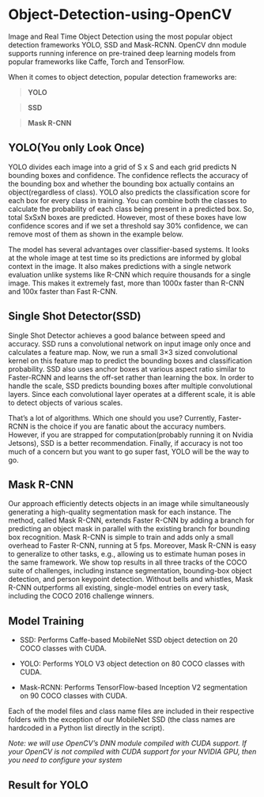 # Object-Detection-using-OpenCV
Image and Real Time Object Detection using the most popular object detection frameworks YOLO, SSD and Mask-RCNN. OpenCV dnn module supports running inference on pre-trained deep learning models from popular frameworks like Caffe, Torch and TensorFlow.

When it comes to object detection, popular detection frameworks are:

> **YOLO**

> **SSD**

> **Mask R-CNN**

## YOLO(You only Look Once)

YOLO divides each image into a grid of S x S and each grid predicts N bounding boxes and confidence. The confidence reflects the accuracy of the bounding box and whether the bounding box actually contains an object(regardless of class). YOLO also predicts the classification score for each box for every class in training. You can combine both the classes to calculate the probability of each class being present in a predicted box. So, total SxSxN boxes are predicted. However, most of these boxes have low confidence scores and if we set a threshold say 30% confidence, we can remove most of them as shown in the example below.

The model has several advantages over classifier-based systems. It looks at the whole image at test time so its predictions are informed by global context in the image. It also makes predictions with a single network evaluation unlike systems like R-CNN which require thousands for a single image. This makes it extremely fast, more than 1000x faster than R-CNN and 100x faster than Fast R-CNN.

## Single Shot Detector(SSD)

Single Shot Detector achieves a good balance between speed and accuracy. SSD runs a convolutional network on input image only once and calculates a feature map. Now, we run a small 3×3 sized convolutional kernel on this feature map to predict the bounding boxes and classification probability. SSD also uses anchor boxes at various aspect ratio similar to Faster-RCNN and learns the off-set rather than learning the box. In order to handle the scale, SSD predicts bounding boxes after multiple convolutional layers. Since each convolutional layer operates at a different scale, it is able to detect objects of various scales.

That’s a lot of algorithms. Which one should you use? Currently, Faster-RCNN is the choice if you are fanatic about the accuracy numbers. However, if you are strapped for computation(probably running it on Nvidia Jetsons), SSD is a better recommendation. Finally, if accuracy is not too much of a concern but you want to go super fast, YOLO will be the way to go.

## Mask R-CNN

Our approach efficiently detects objects in an image while simultaneously generating a high-quality segmentation mask for each instance. The method, called Mask R-CNN, extends Faster R-CNN by adding a branch for predicting an object mask in parallel with the existing branch for bounding box recognition. Mask R-CNN is simple to train and adds only a small overhead to Faster R-CNN, running at 5 fps. Moreover, Mask R-CNN is easy to generalize to other tasks, e.g., allowing us to estimate human poses in the same framework. We show top results in all three tracks of the COCO suite of challenges, including instance segmentation, bounding-box object detection, and person keypoint detection. Without bells and whistles, Mask R-CNN outperforms all existing, single-model entries on every task, including the COCO 2016 challenge winners.

## Model Training

* SSD: Performs Caffe-based MobileNet SSD object detection on 20 COCO classes with CUDA.

* YOLO: Performs YOLO V3 object detection on 80 COCO classes with CUDA.

* Mask-RCNN: Performs TensorFlow-based Inception V2 segmentation on 90 COCO classes with CUDA.

Each of the model files and class name files are included in their respective folders with the exception of our MobileNet SSD (the class names are hardcoded in a Python list directly in the script).

*Note: we will use OpenCV’s DNN module compiled with CUDA support. If your OpenCV is not compiled with CUDA support for your NVIDIA GPU, then you need to configure your system*

## Result for YOLO
